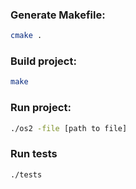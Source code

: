 
### Generate Makefile:
```bash
cmake .
```
### Build project:
```bash
make
```
### Run project:
```bash
./os2 -file [path to file]
```

### Run tests
```bash
./tests
```
